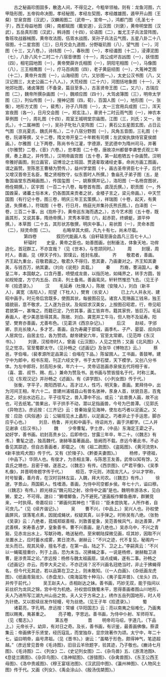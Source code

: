 <!-- { "loadSidebar": true } -->
　　古之秘画珍图固多，散逸人间，不得见之，今粗举领袖，则有：龙鱼河图，六甲隐形图，五帝钩命决图，孝经秘图，孝经左契图，孝经雌雄图，遁甲开山图（王粲）甘泉宫图（汉武），汉麟阁图二（武帝一，宣帝一。），鸿都门图（孔圣七十子），西王母益地图（舜），南都赋图（戴安道），云汉图（刘褒），黄帝明堂图（汉武），五岳真形图（汉武），韩诗图（十四），论语图（二），蚩尤王子兵法营阵图，鲁班攻战器械图，黄帝攻法图，伍胥水战图，吴孙子兵法云气图，五星八卦二十八宿图，十二星宫图（三），日月交会九道图，分野璇玑图（八），望气图（一），河图（十三，又八卷。），诗纬图（一），春秋图（一），孝经谶图（十二），浸谭泥图（七），八卦八风十二时二十八宿音律图（十一），周公成坏吉凶图（一），妖怪图（四），相宅园地图（一），黄帝樊薛许氏相图（一），阴阳宅相图（一），马像图（八），三王相鹰图（一），疗马百病图（四），老子黄庭经图（一），大蒐神芝图（十二），黄帝升龙图（一），山海经图（六，又钞图一。），太史公汉书图（八，又汉记图三，太史公画二十八人。），大荒经图（二十六），河图括地象图（十一），天地郊社图，诸卤簿图（不备录，篇目至多。），古圣贤帝王图（二，又六），古瑞应图（二），魏帝所撰杂画图（一），魏顺应图（四十），大驾卤簿图（三），明帝太学图（三），列仙传图（一），搜神记图（四，荀），百国人图（一），地形图（一，张衡），地形方丈图（一，裴秀），孙子八阵图（一），太一三宫用兵成图（二），浑天宣夜图（各一），日月交会图（一，郑玄注。），章贤十二时云雨气图（一），神农本草例图（一），周礼图（十四），周室王城明堂宗庙图，江图（三，刘氏；又一，张氏。），十二属神图（一），吴孙子牝牡八变阵图（二），黄石公五星图玄图，占日云气图（京兆夏氏、魏氏并有。），二十八宿分野图（一），风角五音图，三礼图（十卷，阮谌等撰，又十二卷，隋文帝开皇二十年敕有司撰；左武侯执旗侍官夏侯朗画。），尔雅图（上下两卷，陈尚书令江灌，字德源，至武德中为隋州司马，并著《尔雅赞》二卷，《音》六卷。），忠孝图（二十卷，唐故凉州都督李袭誉贞观三年撰，奏上嘉之，并传赞。），汉明帝画宫图（五十卷，第一起庖牺五十杂画赞。汉明帝雅好画图，别立画官，诏博洽之士班固、贾逵辈取诸经史事，命尚方画工图画，谓之画赞。至陈思王曹植为赞传。），益州学堂图（十，画古圣帝贤臣七十子，后代又增汉晋帝王名臣，蜀之贤相牧守，似东晋时人所撰。）鲁庙孔子弟子图（五，是鲁国庙堂东西厢画图。），传国玺图（一，姚察撰并记。），洛阳图（一名杨宫图状，杨佺期撰。），区宇图（一百二十八卷，每卷首有图，虞茂氏撰。），职贡图（一，外国酋渠，诸蕃土俗本末，仍各图其来贡者之状，金楼子言之，梁元帝画。），中天竺国图（有行记十卷，图三卷，明庆三年王玄策撰。），祥瑞图（十卷，起天，有黄道，失撰者。），符瑞图（十卷，行日月，杨庭光并集孙氏熊氏图。），白泽图（一卷，三百二十事，出《抱朴子》，黄帝巡东海而遇之。），古今艺术图（五十卷，既画其形，又说其事，隋炀帝撰。）灵秀本草图（六，起赤箭，终蜻蜓，源平仲撰。），本草图（二十五，其形状苏敬撰，明庆中事。），易状图（一），灵命本图（二），辩灵命图（二）。
　　右略举其大纲，凡九十有七，尚未尽载。
　　
　　第四卷
　　
　　叙历代能画人名（自轩辕至唐会昌凡三百七十人。）
　　
　　轩辕时
　　史皇，黄帝之臣也。始善图画，创制垂法，体象天地，功侔造化，首冠群工，不亦宜哉？（见《世本》，与苍颉同时。）
　　周
　　封膜，周时人，善画，见《穆天子传》。郭璞云，姓封名膜。
　　齐
　　敬君者，善画。齐王起九重台，召敬君画之。敬君久不得归，思其妻，乃画妻对之。齐王知其妻美，与钱百万，纳其妻。（刘向《说苑》具载。）
　　秦
　　烈裔，謇涓国人。秦皇二年，本国献之。口含丹墨，喷壁成龙兽，以指历地，如绳界之，转手方圆，皆如规矩度，方寸内五岳、四渎、列土备焉。善画鸾凤，轩轩然惟恐飞去。（见王子年《拾遗录》。）
　　汉
　　毛延寿（杜陵人），陈敞（安陵人），刘白（新丰人），龚宽（洛阳人），阳望（下杜人），樊育（长安人）
　　已上六人并永光、建昭中画手。时元帝后宫既多，使图其状，每披图召见。诸宫人竞赂画工钱帛，独王嫱貌丽，意不敬求，工人遂为丑状。及匈奴求汉美女，上按图召昭君，行，帝见昭君貌第一，甚悔之。而籍已定，乃穷其事，画工皆弃市。籍其家赀，皆巨万。毛延寿画人，老少美恶皆得其真。陈敞、刘白、龚宽并工牛马，但人物不及延寿。阳望、樊育亦善画，尤善布色。（见葛洪《西京杂记》。）
　　后汉
　　赵岐，字邠卿，京兆长陵人。多才艺，善画，自为寿藏于郢城，画季札、子产、晏婴、叔向四人居宾位，自居主位，各为赞颂。献帝建安六年，官至太常卿。（见范晔《东汉书》。）
　　刘褒，汉桓帝时人，曾画《云汉图》，人见之觉热；又画《北风图》人见之觉凉。官至蜀郡太守。（见孙畅之《述画记》及张华《博物志》云。）
　　蔡邕，字伯喈，（裴孝源所定品第云：伯喈在下品。）陈留圉人。工书画，善鼓琴。建宁中为郎中，校书东观，刊正六经文字，书于太学石壁，天下模学。又创八分书体。为左中郎将，封高阳乡侯，年六十一。灵帝诏邕画赤泉侯五代将相于省，（喜、震、叔节、赐、彪。）兼命为赞及书。邕书画与赞皆擅名于代，时称三美。（见《东观汉记》并孙畅之《述画》。有《讲学图》、《小列女图》传于代。）
　　张衡，字平子，南阳西鄂人。高才过人，性巧，明天象，善画。累拜侍中，出为河间王相，年六十二。昔建州浦城县山有兽名骇神，豕身人首，状貌丑恶，百鬼恶之，好出水边石上。平子往写之，兽入潭中不出。或云：“此兽畏人画，故不出也，可去纸笔。”兽果出，平子拱手不动，潜以足指画兽，今号为巴兽潭。（见郭氏《异物志》。彦远按：《三齐记》云：昔秦始皇见海神，使左右巧者以足画之。又按：应劭《风俗通》云：公输班见水上蠡形，以足画之。巧者非止于手运思，脚亦应乎心也。）
　　刘旦、杨鲁，并光和中画手。待诏尚方，画于洪都学。（二人并见谢承《后汉书》。）
　　魏
　　少帝曹髦，字士彦，（中品）东海定王霦之子。幼好学，善书画。初封高贵乡公，后即帝位，甘露三年卒，年二十。（《魏志》有传。）曹髦之迹，独高魏代，谢赫等虽著画品，皆阙而不载。彦远今著此书，不必备见其踪迹，但自古善画者，即载之。（有《祖二疏图》、《盗跖图》、《黄河流势》、《新丰放鸡犬图》传于代。又有《於陵子》、《黔娄夫妻图》。）
　　杨修，字德祖，（中品下。）华阴人也。有俊才，为丞相主簿，与陈思王友善。武帝以知有馀，又袁氏之甥也，且密于植，遂恶之。（《魏志》有传。《西京图》、《严君平像》、《吴季札像》，并晋明帝题字传于代。）
　　桓范，字元则，沛国龙亢人。少以才学称，时号智囊，善丹青，在汉时羽林左监，入魏，拜大司农。（《魏志》有传。）
　　徐邈，字景山，燕国蓟人。性嗜酒，善画，为侍中司空都乡侯。年七十六，谥曰穆。（《魏志》有传。）颜光禄云“魏元阳之射，徐侍中之画”是也。魏明帝游洛水，见白獭，爱之，不可得。邈曰：“獭嗜鲫鱼，乃不避死。”遂画板作鲫鱼悬岸，群獭竞来，一时执得。帝嘉叹曰：“卿画何其神也！”答曰：“臣未尝执笔，人所作者，自可庶几。”（见《续齐谐记》。）
　　吴
　　曹不兴，（中品上。）吴兴人也。孙权使画屏风，误落笔点素，因就成蝇状，权疑其真，以手弹之。时称吴有八绝。（张勃《吴录》云：八绝者，菰城郑妪善相，刘敦善星象，吴范善候风气，赵达善算，严武善棋，宋寿善占梦，皇象善书，曹不兴善画，是八绝也。）吴赤乌中，不兴之青谿，见赤龙出水上，写献孙皓，皓送秘府。至宋朝陆探微见画，叹其妙，因取不兴龙置水上，应时蓄水成雾，累日滂沛。谢赫云：“不兴之迹，代不复见，秘阁内一龙头而已。观其风骨，擅名不虚，在第一品，陆之下、卫之上。”李嗣真云：“不兴以一蝇辄擅重价，列于上品，恐为未当。况拂蝇之事，一说是杨修，谢赫黜卫进曹，是涉贵耳之论。”彦远按：杨修与魏太祖画扇，误点成蝇，遂有二事。孙畅之《述画记》亦云。而李大夫之论，不亦迂阔？况不兴画名冠绝当时，非止于拂蝇得名，但今代无其迹，若以品第在卫之上，则未敢知。（《一人白画》、《杂纸画龙虎图》、《纸画青谿龙》、《赤盘龙》、《南海监牧十种马》、《夷子蛮并兽》、《龙头》四，并传于前代。）
　　吴王赵夫人，丞相赵达之妹。善书画，巧妙无双，能于指间以彩丝织为龙凤之锦，宫中号为机绝。孙权尝叹魏蜀未平，思得善画者图山川地形，夫人乃进所写江湖九州山岳之势。夫人又于方帛之上，绣作五岳列国地形，时人号为针绝。又以胶续丝发作轻幔，号为丝绝。（见王子年《拾遗录》。）
　　蜀
　　诸葛亮，字孔明。彦远按：常璩《华阳国志》云：亮以南夷之俗难化，乃画夷图以赐夷，夷甚重之。
　　亮子瞻，字思远。善书画，为侍中仆射、军师将军。（见《蜀志》。）
　　
　　第五卷
　　
　　晋
　　明帝司马绍，字道几，（下品上。）元帝长子。幼异，有对日之奇。及长，善书画，有识鉴，最善画佛像。蔡谟集云：帝画佛于乐贤堂，经历寇乱，而堂独存，显宗效著作为颂。太宁中，年二十七，谥曰明帝，庙号肃祖。（见《晋书》。）谢云：“虽略于形色，颇得神气，笔迹超越。”（彦远曾见晋帝《毛诗图》，旧目云羊欣题字，验其迹，乃子敬也。《豳诗七月图》、《毛诗图》二、《列女》二、《史记列女图》二、《杂鸟兽》五、《游清池图》、《息徒兰圃图》、《杂异鸟图》、《洛神赋图》、《游猎图》、《杂禽兽图》、《东王公西王母图》、《洛中贵戚图》、《穆王宴瑶池图》、《汉武回中图》、《瀛州神图》、《人物风土图》传于代。又画《列女》、《禹会涂山》、《殷汤伐桀图》。）
